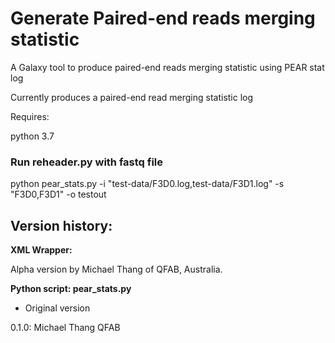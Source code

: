 # Generate Paired-end reads merging statistic

A Galaxy tool to produce paired-end reads merging statistic using PEAR stat log

Currently produces a paired-end read merging statistic log 

Requires:

python 3.7


### Run reheader.py with fastq file
python pear_stats.py -i "test-data/F3D0.log,test-data/F3D1.log" -s "F3D0,F3D1" -o testout

## Version history:

**XML Wrapper:**

Alpha version by Michael Thang of QFAB, Australia.


**Python script: pear_stats.py**

* Original version

0.1.0: Michael Thang QFAB
